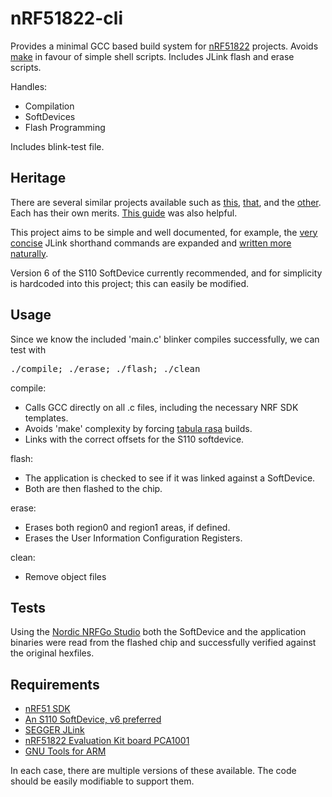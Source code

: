 nRF51822-cli
============

Provides a minimal GCC based build system for [nRF51822](https://www.nordicsemi.com/eng/Products/Bluetooth-R-low-energy/nRF51822) projects. Avoids [make](https://www.gnu.org/software/make/) in favour of simple shell scripts. Includes JLink flash and erase scripts.

Handles:
- Compilation
- SoftDevices
- Flash Programming

Includes blink-test file.

Heritage
---------

There are several similar projects available such as [this](https://github.com/hlnd/nrf51-pure-gcc-setup), [that](https://github.com/pauloborges/nrf51822-linux-template), and the [other](https://github.com/EarthLord/nrf51Demo). Each has their own merits. [This guide](http://www.funwithelectronics.com/?id=168) was also helpful.

This project aims to be simple and well documented, for example, the [very concise](https://github.com/pauloborges/nrf51822-linux-template/blob/master/scripts/erase.jlink) JLink shorthand commands are expanded and [written more naturally](https://github.com/hughobrien/nRF51822-cli/blob/master/flash).

Version 6 of the S110 SoftDevice currently recommended, and for simplicity is hardcoded into this project; this can easily be modified.

Usage
-----

Since we know the included 'main.c' blinker compiles successfully, we can test with <pre>./compile; ./erase; ./flash; ./clean</pre>

compile:
- Calls GCC directly on all .c files, including the necessary NRF SDK templates.
- Avoids 'make' complexity by forcing [tabula rasa](https://en.wikipedia.org/wiki/Tabula_rasa) builds.
- Links with the correct offsets for the S110 softdevice.

flash:
- The application is checked to see if it was linked against a SoftDevice.
- Both are then flashed to the chip.

erase:
- Erases both region0 and region1 areas, if defined.
- Erases the User Information Configuration Registers.

clean:
- Remove object files

Tests
-----
Using the [Nordic NRFGo Studio](http://www.nordicsemi.com/chi/node_176/2.4GHz-RF/nRFgo-Studio) both the SoftDevice and the application binaries were read from the flashed chip and successfully verified against the original hexfiles.

Requirements
------------

- [nRF51 SDK](https://www.nordicsemi.com/eng/Products/Bluetooth-R-low-energy/nRF51822)
- [An S110 SoftDevice, v6 preferred](https://www.nordicsemi.com/eng/Products/Bluetooth-R-low-energy/nRF51822)
- [SEGGER JLink](http://www.segger.com/jlink-software.html)
- [nRF51822 Evaluation Kit board PCA1001](http://www.nordicsemi.com/eng/Products/Bluetooth-R-low-energy/nRF51822-Evaluation-Kit)
- [GNU Tools for ARM](https://launchpad.net/gcc-arm-embedded)

In each case, there are multiple versions of these available. The code should be easily modifiable to support them.

